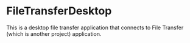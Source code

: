# FileTransferDesktop

This is a desktop file transfer application that connects to File Transfer (which is another project) application.
